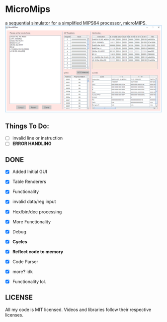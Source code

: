 # MicroMips
 a sequential simulator for a simplified MIPS64 processor, microMIPS. 
 <img width=1000 src="https://raw.githubusercontent.com/donnx32/MicroMIPSers/master/MicroMipsers.PNG" />

Things To Do:
-----

 - [ ] invalid line or instruction
 - [ ] **ERROR HANDLING**

DONE
-----

 - [x] Added Initial GUI
 - [x] Table Renderers
 - [X] Functionality
  - [x] invalid data/reg input
  
 - [x] Hex/bin/dec processing
 - [x] More Functionality
 - [x] Debug
 - [x] **Cycles**
 - [x] **Reflect code to memory**
  - [x] Code Parser
  - [x] more? idk
 - [x] Functionality lol.
 
LICENSE
-----

All my code is MIT licensed. Videos and libraries follow their respective licenses.
